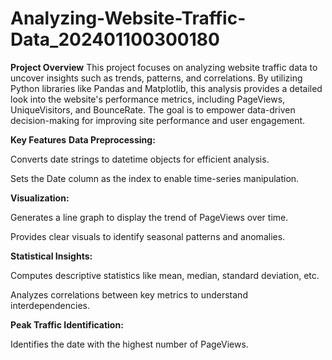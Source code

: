 # Analyzing-Website-Traffic-Data_202401100300180


**Project Overview**
This project focuses on analyzing website traffic data to uncover insights such as trends, patterns, and correlations. By utilizing Python libraries like Pandas and Matplotlib, this analysis provides a detailed look into the website's performance metrics, including PageViews, UniqueVisitors, and BounceRate. The goal is to empower data-driven decision-making for improving site performance and user engagement.

**Key Features**
**Data Preprocessing:**

Converts date strings to datetime objects for efficient analysis.

Sets the Date column as the index to enable time-series manipulation.

**Visualization:**

Generates a line graph to display the trend of PageViews over time.

Provides clear visuals to identify seasonal patterns and anomalies.

**Statistical Insights:**

Computes descriptive statistics like mean, median, standard deviation, etc.

Analyzes correlations between key metrics to understand interdependencies.

**Peak Traffic Identification:**

Identifies the date with the highest number of PageViews.
